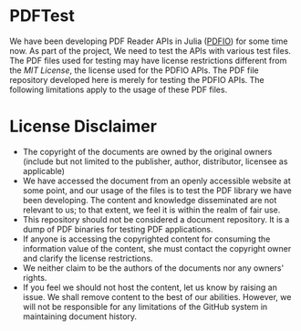 # PDFTest

We have been developing PDF Reader APIs in Julia ([PDFIO](https://github.com/sambitdash/PDFIO.jl)) for some time now. As part of the project, We need to test the APIs with various test files. The PDF files used for testing may have license restrictions different from the *MIT License*, the license used for the PDFIO APIs. The PDF file repository developed here is merely for testing the PDFIO APIs. The following 
limitations apply to the usage of these PDF files.

# License Disclaimer

- The copyright of the documents are owned by the original owners (include but not limited to the publisher, author, distributor, licensee as applicable)
- We have accessed the document from an openly accessible website at some point, and our usage of the files is to test the PDF library we have been developing. The content and knowledge disseminated are not relevant to us; to that extent, we feel it is within the realm of fair use.
- This repository should not be considered a document repository. It is a dump of PDF binaries for testing PDF applications.
- If anyone is accessing the copyrighted content for consuming the information value of the content, she must contact the copyright owner and clarify the license restrictions.
- We neither claim to be the authors of the documents nor any owners' rights.
- If you feel we should not host the content, let us know by raising an issue. We shall remove content to the best of our abilities. However, we will not be responsible for any limitations of the GitHub system in maintaining document history.
